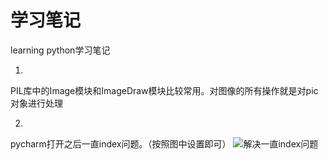 # 学习笔记
learning
python学习笔记

1.
PIL库中的Image模块和ImageDraw模块比较常用。对图像的所有操作就是对pic对象进行处理

2.
pycharm打开之后一直index问题。（按照图中设置即可）
![解决一直index问题](https://github.com/thinkergithub/-/blob/master/settings.png)
